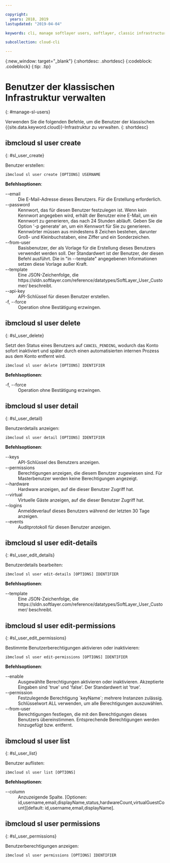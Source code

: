 ```yaml
---

copyright:
  years: 2018, 2019
lastupdated: "2019-04-04"

keywords: cli, manage softlayer users, softlayer, classic infrastructure, user management, ibmcloud sl user

subcollection: cloud-cli

---
```


{:new_window: target="_blank"}
{:shortdesc: .shortdesc}
{:codeblock: .codeblock}
{:tip: .tip}

# Benutzer der klassischen Infrastruktur verwalten
{: #manage-sl-users}

Verwenden Sie die folgenden Befehle, um die Benutzer der klassischen {{site.data.keyword.cloud}}-Infrastruktur zu verwalten.
{: shortdesc}

## ibmcloud sl user create 
{: #sl_user_create} 

Benutzer erstellen:
```
ibmcloud sl user create [OPTIONS] USERNAME
```

<strong>Befehlsoptionen</strong>:
<dl>
<dt>--email</dt>
<dd>Die E-Mail-Adresse dieses Benutzers. Für die Erstellung erforderlich.</dd>
<dt>--password</dt>
<dd>Kennwort, das für diesen Benutzer festzulegen ist. Wenn kein Kennwort angegeben wird, erhält der Benutzer eine E-Mail, um ein Kennwort zu generieren, das nach 24 Stunden abläuft. Geben Sie die Option '-p generate' an, um ein Kennwort für Sie zu generieren. Kennwörter müssen aus mindestens 8 Zeichen bestehen, darunter Groß- und Kleinbuchstaben, eine Ziffer und ein Sonderzeichen.</dd>
<dt>--from-user</dt>
<dd>Basisbenutzer, der als Vorlage für die Erstellung dieses Benutzers verwendet werden soll. Der Standardwert ist der Benutzer, der diesen Befehl ausführt. Die in "in --template" angegebenen Informationen setzen diese Vorlage außer Kraft.</dd>
<dt>--template</dt>
<dd>Eine JSON-Zeichenfolge, die https://sldn.softlayer.com/reference/datatypes/SoftLayer_User_Customer/ beschreibt.</dd>
<dt>--api-key</dt>
<dd>API-Schlüssel für diesen Benutzer erstellen.</dd>
<dt>-f, --force</dt>
<dd>Operation ohne Bestätigung erzwingen.</dd>
</dl>


## ibmcloud sl user delete 
{: #sl_user_delete} 

Setzt den Status eines Benutzers auf `CANCEL_PENDING`, wodurch das Konto sofort inaktiviert und später durch einen automatisierten internen Prozess aus dem Konto entfernt wird.
```
ibmcloud sl user delete [OPTIONS] IDENTIFIER
```

<strong>Befehlsoptionen</strong>:
<dl>
<dt>-f, --force</dt>
<dd>Operation ohne Bestätigung erzwingen.</dd>
</dl>

## ibmcloud sl user detail 
{: #sl_user_detail} 

Benutzerdetails anzeigen:
```
ibmcloud sl user detail [OPTIONS] IDENTIFIER
```

<strong>Befehlsoptionen</strong>:
<dl>
<dt>--keys</dt>
<dd>API-Schlüssel des Benutzers anzeigen.</dd>
<dt>--permissions</dt>
<dd>Berechtigungen anzeigen, die diesem Benutzer zugewiesen sind. Für Masterbenutzer werden keine Berechtigungen angezeigt.</dd>
<dt>--hardware</dt>
<dd>Hardware anzeigen, auf die dieser Benutzer Zugriff hat.</dd>
<dt>--virtual</dt>
<dd>Virtuelle Gäste anzeigen, auf die dieser Benutzer Zugriff hat.</dd>
<dt>--logins</dt>
<dd>Anmeldeverlauf dieses Benutzers während der letzten 30 Tage anzeigen.</dd>
<dt>--events</dt>
<dd>Auditprotokoll für diesen Benutzer anzeigen.</dd>
</dl>

## ibmcloud sl user edit-details 
{: #sl_user_edit_details} 

Benutzerdetails bearbeiten:
```
ibmcloud sl user edit-details [OPTIONS] IDENTIFIER
```

<strong>Befehlsoptionen</strong>:
<dl>
<dt>--template</dt>
<dd>Eine JSON-Zeichenfolge, die https://sldn.softlayer.com/reference/datatypes/SoftLayer_User_Customer/ beschreibt.</dd>
</dl>

## ibmcloud sl user edit-permissions 
{: #sl_user_edit_permissions} 

Bestimmte Benutzerberechtigungen aktivieren oder inaktivieren:
```
ibmcloud sl user edit-permissions [OPTIONS] IDENTIFIER
```

<strong>Befehlsoptionen</strong>:
<dl>
<dt>--enable</dt>
<dd>Ausgewählte Berechtigungen aktivieren oder inaktivieren. Akzeptierte Eingaben sind 'true' und 'false'. Der Standardwert ist 'true'.</dd>
<dt>--permission</dt>
<dd>Festzulegende Berechtigung `keyName`; mehrere Instanzen zulässig. Schlüsselwort ALL verwenden, um alle Berechtigungen auszuwählen.</dd>
<dt>--from-user</dt>
<dd>Berechtigungen festlegen, die mit den Berechtigungen dieses Benutzers übereinstimmen. Entsprechende Berechtigungen werden hinzugefügt bzw. entfernt.</dd>
</dl>

## ibmcloud sl user list 
{: #sl_user_list} 

Benutzer auflisten:
```
ibmcloud sl user list [OPTIONS]
```

<strong>Befehlsoptionen</strong>:
<dl>
<dt>--column</dt>
<dd>Anzuzeigende Spalte. [Optionen: id,username,email,displayName,status,hardwareCount,virtualGuestCount][default: id,username,email,displayName].</dd>
</dl>

## ibmcloud sl user permissions 
{: #sl_user_permissions} 

Benutzerberechtigungen anzeigen:
```
ibmcloud sl user permissions [OPTIONS] IDENTIFIER
```

